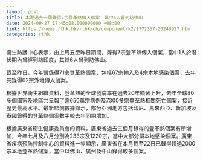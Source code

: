 ```yaml
---
layout: post
title: 本港過去一周錄得7宗登革熱傳入個案　其中6人曾到訪佛山
date: 2024-09-27 17:45:08.000000000 +08:00
link: https://news.rthk.hk/rthk/ch/component/k2/1772357-20240927.htm
categories: rthk
---
```


衞生防護中心表示，由上周五至昨日期間，錄得7宗登革熱傳入個案，當中1人於潛伏期內曾經到訪印度，其餘6人曾到訪佛山。

截至昨日，今年暫錄得71宗登革熱個案，包括67宗輸入及4宗本地感染個案，去年共錄得62宗外地傳入個案。

根據世界衞生組織資料，登革熱的全球發病率在過去20年顯著上升，去年全球80多個國家及地區共呈報了逾650萬宗病例及7300多宗登革熱相關死亡個案，接近歷史最高水平。最新監測數據顯示，部分亞洲地方包括印尼、馬來西亞、新加坡及泰國錄得的登革熱個案數字較去年同期增加。

根據廣東省衞生健康委員會的資料，廣東省過去三個月錄得的登革熱個案有所增加，今年七月及八月分別為233宗及1220宗，當中大部分屬本地感染個䅁。廣東省疾病預防控制中心的資料進一步顯示，廣東省在本月截至22日已錄得超過2000宗本地登革熱個案，當中以佛山、廣州及中山錄得較多個案。
